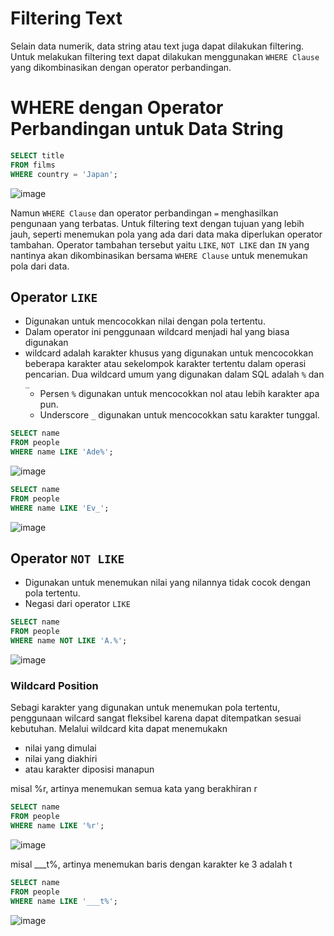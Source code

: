 # Filtering Text

Selain data numerik, data string atau text juga dapat dilakukan filtering. Untuk melakukan filtering text dapat dilakukan menggunakan `WHERE Clause` yang dikombinasikan dengan operator perbandingan. 

# WHERE dengan Operator Perbandingan untuk Data String

```SQL
SELECT title
FROM films
WHERE country = 'Japan';
```
![image](https://github.com/akmalhsn/SQL/assets/149208628/961ec166-44a7-49e3-b03a-735f8b454b82)

Namun `WHERE Clause` dan operator perbandingan `=` menghasilkan pengunaan yang terbatas. Untuk filtering text dengan tujuan yang lebih jauh, seperti menemukan pola yang ada dari data maka diperlukan operator tambahan.
Operator tambahan tersebut yaitu `LIKE`, `NOT LIKE` dan `IN` yang nantinya akan dikombinasikan bersama `WHERE Clause` untuk menemukan pola dari data.

## Operator `LIKE`

- Digunakan untuk mencocokkan nilai dengan pola tertentu.
- Dalam operator ini penggunaan wildcard menjadi hal yang biasa digunakan
- wildcard adalah karakter khusus yang digunakan untuk mencocokkan beberapa karakter atau sekelompok karakter tertentu dalam operasi pencarian. Dua wildcard umum yang digunakan dalam SQL adalah `%` dan `_`
  -  Persen `%` digunakan untuk mencocokkan nol atau lebih karakter apa pun.
  -  Underscore `_` digunakan untuk mencocokkan satu karakter tunggal.

```SQL
SELECT name
FROM people
WHERE name LIKE 'Ade%';
```
![image](https://github.com/akmalhsn/SQL/assets/149208628/d37d04dc-fd17-410d-9cb7-c96174b3aacf)

```SQL
SELECT name
FROM people
WHERE name LIKE 'Ev_';
```
![image](https://github.com/akmalhsn/SQL/assets/149208628/f5e9629c-bf55-4dfb-8487-6952de4259d4)

## Operator `NOT LIKE`

- Digunakan untuk menemukan nilai yang nilannya tidak cocok dengan pola tertentu.
- Negasi dari operator `LIKE`

```SQL
SELECT name
FROM people
WHERE name NOT LIKE 'A.%';
```
![image](https://github.com/akmalhsn/SQL/assets/149208628/bca8e2f2-feb9-4bcc-9d2c-34d7611dde2c)

### Wildcard Position

Sebagi karakter yang digunakan untuk menemukan pola tertentu, penggunaan wilcard sangat fleksibel karena dapat ditempatkan sesuai kebutuhan. Melalui wildcard kita dapat menemukakn 
- nilai yang dimulai
- nilai yang diakhiri
- atau karakter diposisi manapun

misal %r, artinya menemukan semua kata yang berakhiran r
```SQL
SELECT name
FROM people
WHERE name LIKE '%r';
```

![image](https://github.com/akmalhsn/SQL/assets/149208628/9352e123-ed98-4264-bfc8-cd89c3a75e55)

misal ___t%, artinya menemukan baris dengan karakter ke 3 adalah t

```SQL
SELECT name
FROM people
WHERE name LIKE '___t%';
```
![image](https://github.com/akmalhsn/SQL/assets/149208628/370a6848-ef34-4bc7-9da9-916cd77b7730)








